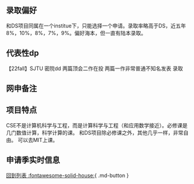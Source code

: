 ## 录取偏好
和DS项目同属在一个institue下，只能选择一个申请。录取率略高于DS，近五年8%，10%，8%，7%，9%。偏好海本，但一直有陆本录取。
## 代表性dp
【22fall】SJTU 密院dd 两篇顶会二作在投 两篇一作非常普通不知名发表 录取

## 网申备注

## 项目特点
CSE不是计算机科学与工程，而是计算科学与工程（和应用数学接近）。必修课是几门数值计算，科学计算的课。
和DS项目除必修课之外，其他几乎一样，非常自由。
可以去MIT上课。

## 申请季实时信息

[回到列表 :fontawesome-solid-house:](选校梯度.md){ .md-button }
